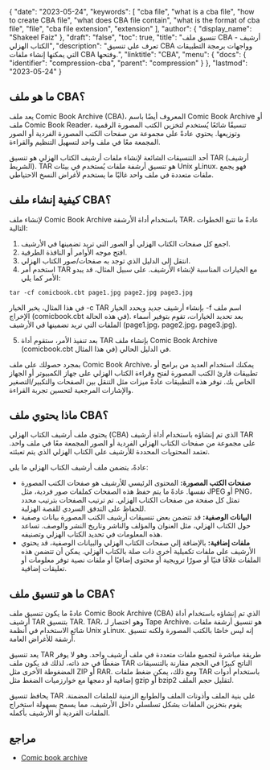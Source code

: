 {
  "date": "2023-05-24",
  "keywords": [
    "cba file",
    "what is a cba file",
    "how to create CBA file",
    "what does CBA file contain",
    "what is the format of cba file",
    "file",
    "cba file extension",
    "extension"
  ],
  "author": {
    "display_name": "Shakeel Faiz"
  },
  "draft": "false",
  "toc": true,
  "title": "تنسيق ملف CBA - أرشيف الكتاب الهزلي",
  "description": "تعرف على تنسيق CBA وواجهات برمجة التطبيقات التي يمكنها إنشاء ملفات CBA وفتحها.",
  "linktitle": "CBA",
  "menu": {
    "docs": {
      "identifier": "compression-cba",
      "parent": "compression"
    }
  },
  "lastmod": "2023-05-24"
}

## ما هو ملف CBA؟

يعد ملف Comic Book Archive (CBA)، المعروف أيضًا باسم Comic Book Archive أو ملف Comic Book Reader، تنسيقًا شائعًا يُستخدم لتخزين الكتب المصورة الرقمية وتوزيعها. يحتوي عادةً على مجموعة من صفحات الكتب المصورة الفردية أو الصور المجمعة معًا في ملف واحد لتسهيل التنظيم والقراءة.

أحد التنسيقات الشائعة لإنشاء ملفات أرشيف الكتاب الهزلي هو تنسيق TAR (أرشيف الشريط). TAR هو تنسيق أرشفة ملفات يُستخدم في بيئات Unix وLinux. فهو يجمع ملفات متعددة في ملف واحد غالبًا ما يستخدم لأغراض النسخ الاحتياطي.

## كيفية إنشاء ملف CBA؟

لإنشاء ملف Comic Book Archive باستخدام أداة الأرشفة TAR، عادةً ما تتبع الخطوات التالية:

1. اجمع كل صفحات الكتاب الهزلي أو الصور التي تريد تضمينها في الأرشيف.
2. افتح موجه الأوامر أو النافذة الطرفية.
3. انتقل إلى الدليل الذي توجد به صفحات/صور الكتاب الهزلي.
4. استخدم أمر TAR مع الخيارات المناسبة لإنشاء الأرشيف. على سبيل المثال، قد يبدو الأمر كما يلي:

```
tar -cf comicbook.cbt page1.jpg page2.jpg page3.jpg
```

في هذا المثال، يخبر الخيار -c TAR بإنشاء أرشيف جديد ويحدد الخيار -f اسم ملف الإخراج (comicbook.cbt في هذه الحالة). بعد تحديد الخيارات، تقوم بتوفير أسماء الملفات التي تريد تضمينها في الأرشيف (page1.jpg، page2.jpg، page3.jpg).

5. بعد تنفيذ الأمر، ستقوم أداة TAR بإنشاء ملف Comic Book Archive (comicbook.cbt في هذا المثال) في الدليل الحالي.

بمجرد حصولك على ملف Comic Book Archive، يمكنك استخدام العديد من برامج أو تطبيقات قارئ الكتب المصورة لفتح وقراءة الكتاب الهزلي على جهاز الكمبيوتر أو الجهاز الخاص بك. توفر هذه التطبيقات عادةً ميزات مثل التنقل بين الصفحات والتكبير/التصغير والإشارات المرجعية لتحسين تجربة القراءة.

## ماذا يحتوي ملف CBA؟

يحتوي ملف أرشيف الكتاب الهزلي (CBA) الذي تم إنشاؤه باستخدام أداة أرشيف TAR على مجموعة من صفحات الكتاب الهزلي الفردية أو الصور المجمعة معًا في ملف واحد. تعتمد المحتويات المحددة للأرشيف على الكتاب الهزلي الذي يتم تعبئته.

عادةً، يتضمن ملف أرشيف الكتاب الهزلي ما يلي:

- **صفحات الكتب المصورة:** المحتوى الرئيسي للأرشيف هو صفحات الكتب المصورة نفسها. عادةً ما يتم حفظ هذه الصفحات كملفات صور فردية، مثل JPEG أو PNG، تمثل كل صفحة من صفحات الكتاب الهزلي. تم ترتيب الصفحات بترتيب محدد للحفاظ على التدفق السردي للقصة الهزلية.
- **البيانات الوصفية:** قد تتضمن بعض تنسيقات أرشيف الكتب المصورة بيانات وصفية حول الكتاب الهزلي، مثل العنوان والمؤلف والناشر وتاريخ النشر والوصف. تساعد هذه المعلومات في تحديد الكتاب الهزلي وتصنيفه.
- **ملفات إضافية:** بالإضافة إلى صفحات الكتاب الهزلي والبيانات الوصفية، قد يحتوي الأرشيف على ملفات تكميلية أخرى ذات صلة بالكتاب الهزلي. يمكن أن تتضمن هذه الملفات غلافًا فنيًا أو صورًا ترويجية أو محتوى إضافيًا أو ملفات نصية توفر معلومات أو تعليقات إضافية.

## ما هو تنسيق ملف CBA؟

عادةً ما يكون تنسيق ملف Comic Book Archive (CBA) الذي تم إنشاؤه باستخدام أداة أرشيف TAR بتنسيق TAR. TAR، وهو اختصار لـ Tape Archive، هو تنسيق أرشفة ملفات شائع الاستخدام في أنظمة Unix وLinux. إنه ليس خاصًا بالكتب المصورة ولكنه تنسيق أرشفة للأغراض العامة.

يعد تنسيق TAR طريقة مباشرة لتجميع ملفات متعددة في ملف أرشيف واحد. وهو لا يوفر ضغطًا في حد ذاته، لذلك قد يكون ملف TAR الناتج كبيرًا في الحجم مقارنة بالتنسيقات المضغوطة الأخرى مثل ZIP أو RAR. ومع ذلك، يمكن ضغط ملفات TAR باستخدام أدوات إضافية أو دمجها مع خوارزميات الضغط مثل gzip أو bzip2 لتقليل حجم الملف.

يحافظ تنسيق TAR على بنية الملف وأذونات الملف والطوابع الزمنية للملفات المضمنة. يقوم بتخزين الملفات بشكل تسلسلي داخل الأرشيف، مما يسمح بسهولة استخراج الملفات الفردية أو الأرشيف بأكمله.

## مراجع
* [Comic book archive](https://en.wikipedia.org/wiki/Comic_book_archive)
